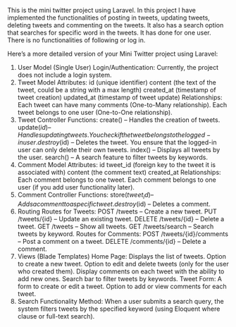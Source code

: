 This is the mini twitter project using Laravel.
In this project I have implemented the functionalities of posting in tweets, updating tweets, deleting tweets and commenting on the tweets. It also has a search option that searches for specific word in the tweets. It has done for one user. There is no functionalities of following or log in.


Here’s a more detailed version of your Mini Twitter project using Laravel:

1. User Model (Single User)
Login/Authentication: Currently, the project does not include a login system.
2. Tweet Model
Attributes:
id (unique identifier)
content (the text of the tweet, could be a string with a max length)
created_at (timestamp of tweet creation)
updated_at (timestamp of tweet update)
Relationships:
Each tweet can have many comments (One-to-Many relationship).
Each tweet belongs to one user (One-to-One relationship).
3. Tweet Controller
Functions:
create() – Handles the creation of tweets.
update($id) – Handles updating tweets. You check if the tweet belongs to the logged-in user.
destroy($id) – Deletes the tweet. You ensure that the logged-in user can only delete their own tweets.
index() – Displays all tweets by the user.
search() – A search feature to filter tweets by keywords.
4. Comment Model
Attributes:
id
tweet_id (foreign key to the tweet it is associated with)
content (the comment text)
created_at
Relationships:
Each comment belongs to one tweet.
Each comment belongs to one user (if you add user functionality later).
5. Comment Controller
Functions:
store($tweet_id) – Adds a comment to a specific tweet.
destroy($id) – Deletes a comment.
6. Routing
Routes for Tweets:
POST /tweets – Create a new tweet.
PUT /tweets/{id} – Update an existing tweet.
DELETE /tweets/{id} – Delete a tweet.
GET /tweets – Show all tweets.
GET /tweets/search – Search tweets by keyword.
Routes for Comments:
POST /tweets/{id}/comments – Post a comment on a tweet.
DELETE /comments/{id} – Delete a comment.
7. Views (Blade Templates)
Home Page:
Displays the list of tweets.
Option to create a new tweet.
Option to edit and delete tweets (only for the user who created them).
Display comments on each tweet with the ability to add new ones.
Search bar to filter tweets by keywords.
Tweet Form:
A form to create or edit a tweet.
Option to add or view comments for each tweet.
8. Search Functionality
Method: When a user submits a search query, the system filters tweets by the specified keyword (using Eloquent where clause or full-text search).
